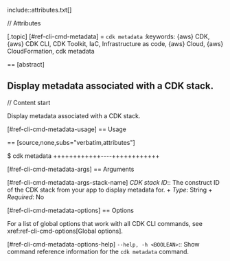 include::attributes.txt[]

// Attributes

[.topic]
[#ref-cli-cmd-metadata]
= `cdk metadata`
:keywords: \{aws} CDK, \{aws} CDK CLI, CDK Toolkit, IaC, Infrastructure as code, \{aws} Cloud, \{aws} CloudFormation, cdk metadata

== [abstract]

Display metadata associated with a CDK stack.
--

// Content start

Display metadata associated with a CDK stack.

[#ref-cli-cmd-metadata-usage]
== Usage

== [source,none,subs="verbatim,attributes"]

$ cdk metadata +++<arguments>++++++<options>+++----+++</options>++++++</arguments>+++

[#ref-cli-cmd-metadata-args]
== Arguments

[#ref-cli-cmd-metadata-args-stack-name]
_CDK stack ID_::
The construct ID of the CDK stack from your app to display metadata for.
+
_Type_: String
+
_Required_: No

[#ref-cli-cmd-metadata-options]
== Options

For a list of global options that work with all CDK  CLI commands, see xref:ref-cli-cmd-options[Global options].

[#ref-cli-cmd-metadata-options-help]
`--help, -h <BOOLEAN>`::
Show command reference information for the `cdk metadata` command.
